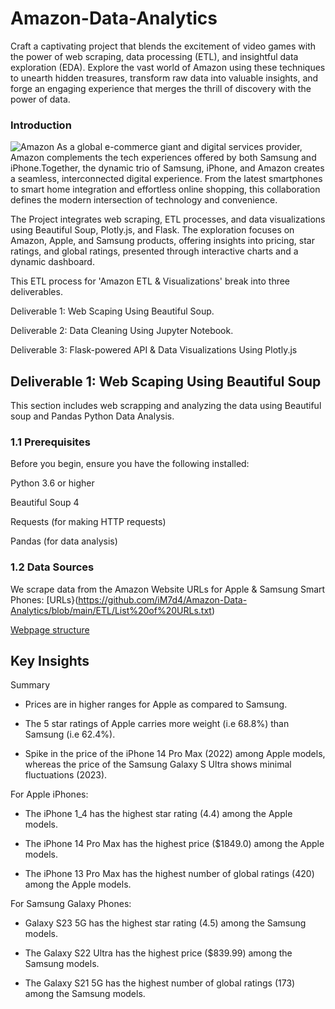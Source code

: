 # Amazon-Data-Analytics
Craft a captivating project that blends the excitement of video games with the power of web scraping, data processing (ETL), and insightful data exploration (EDA).  Explore the vast world of Amazon using these techniques to unearth hidden treasures, transform raw data into valuable insights, and forge an engaging experience that merges the thrill of discovery with the power of data.

### Introduction 
![Amazon]()
As a global e-commerce giant and digital services provider, Amazon complements the tech experiences offered by both Samsung and iPhone.Together, the dynamic trio of Samsung, iPhone, and Amazon creates a seamless, interconnected digital experience. From the latest smartphones to smart home integration and effortless online shopping, this collaboration defines the modern intersection of technology and convenience.

The Project integrates web scraping, ETL processes, and data visualizations using Beautiful Soup, Plotly.js, and Flask. The exploration focuses on Amazon, Apple, and Samsung products, offering insights into pricing, star ratings, and global ratings, presented through interactive charts and a dynamic dashboard.

This ETL process for 'Amazon ETL & Visualizations' break into three deliverables.

Deliverable 1: Web Scaping Using Beautiful Soup.

Deliverable 2: Data Cleaning Using Jupyter Notebook.

Deliverable 3: Flask-powered API & Data Visualizations Using Plotly.js

## Deliverable 1: Web Scaping Using Beautiful Soup

This section includes web scrapping and analyzing the data using Beautiful soup and Pandas Python Data Analysis.

 ### 1.1 Prerequisites

Before you begin, ensure you have the following installed:

Python 3.6 or higher

Beautiful Soup 4

Requests (for making HTTP requests)

Pandas (for data analysis)

### 1.2 Data Sources

We scrape data from the Amazon Website URLs for Apple & Samsung Smart Phones: [URLs}(https://github.com/iM7d4/Amazon-Data-Analytics/blob/main/ETL/List%20of%20URLs.txt)

[Webpage structure](https://www.amazon.com/Apple-iPhone-14-Pro-Max/dp/B0BN94DL3R/?th=1)

## Key Insights

Summary

- Prices are in higher ranges for Apple as compared to Samsung.

- The  5 star ratings of Apple carries more weight (i.e 68.8%) than Samsung (i.e 62.4%).

- Spike in the price of the iPhone 14 Pro Max (2022) among Apple models, whereas the price of the Samsung Galaxy S Ultra shows minimal fluctuations (2023).

For Apple iPhones:

- The iPhone 1_4 has the highest star rating (4.4) among the Apple models.

- The iPhone 14 Pro Max has the highest price ($1849.0) among the Apple models.

- The iPhone 13 Pro Max has the highest number of global ratings (420) among the Apple models.

For Samsung Galaxy Phones:

-  Galaxy S23 5G has the highest star rating (4.5) among the Samsung models.

- The Galaxy S22 Ultra has the highest price ($839.99) among the Samsung models.

- The Galaxy S21 5G has the highest number of global ratings (173) among the Samsung models.

